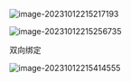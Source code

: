 ![image-20231012215217193](C:\Users\chen\AppData\Roaming\Typora\typora-user-images\image-20231012215217193.png)

![image-20231012215256735](C:\Users\chen\AppData\Roaming\Typora\typora-user-images\image-20231012215256735.png)

双向绑定

![image-20231012215414555](C:\Users\chen\AppData\Roaming\Typora\typora-user-images\image-20231012215414555.png)